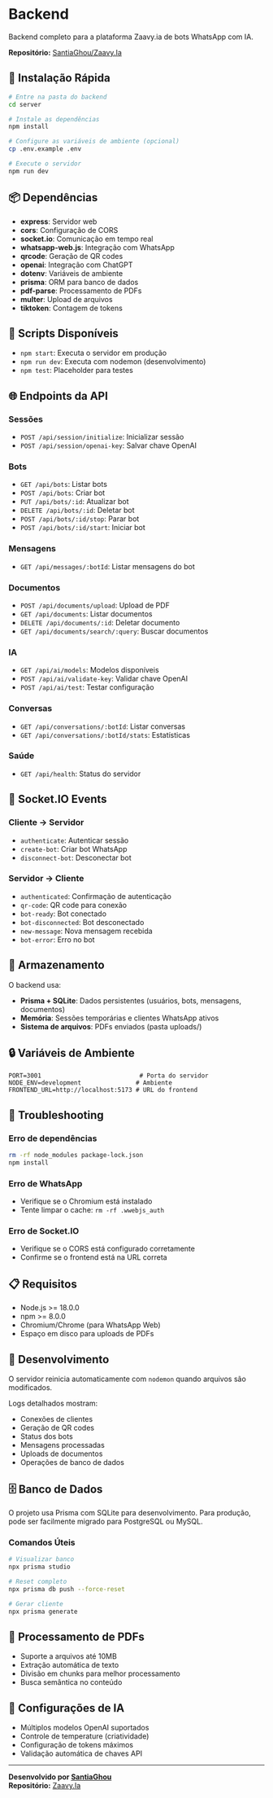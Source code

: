 # Backend

Backend completo para a plataforma Zaavy.ia de bots WhatsApp com IA.

**Repositório:** [SantiaGhou/Zaavy.Ia](https://github.com/SantiaGhou/Zaavy.Ia)
## 🚀 Instalação Rápida

```bash
# Entre na pasta do backend
cd server

# Instale as dependências
npm install

# Configure as variáveis de ambiente (opcional)
cp .env.example .env

# Execute o servidor
npm run dev
```

## 📦 Dependências

- **express**: Servidor web
- **cors**: Configuração de CORS
- **socket.io**: Comunicação em tempo real
- **whatsapp-web.js**: Integração com WhatsApp
- **qrcode**: Geração de QR codes
- **openai**: Integração com ChatGPT
- **dotenv**: Variáveis de ambiente
- **prisma**: ORM para banco de dados
- **pdf-parse**: Processamento de PDFs
- **multer**: Upload de arquivos
- **tiktoken**: Contagem de tokens

## 🔧 Scripts Disponíveis

- `npm start`: Executa o servidor em produção
- `npm run dev`: Executa com nodemon (desenvolvimento)
- `npm test`: Placeholder para testes

## 🌐 Endpoints da API

### Sessões
- `POST /api/session/initialize`: Inicializar sessão
- `POST /api/session/openai-key`: Salvar chave OpenAI

### Bots
- `GET /api/bots`: Listar bots
- `POST /api/bots`: Criar bot
- `PUT /api/bots/:id`: Atualizar bot
- `DELETE /api/bots/:id`: Deletar bot
- `POST /api/bots/:id/stop`: Parar bot
- `POST /api/bots/:id/start`: Iniciar bot

### Mensagens
- `GET /api/messages/:botId`: Listar mensagens do bot

### Documentos
- `POST /api/documents/upload`: Upload de PDF
- `GET /api/documents`: Listar documentos
- `DELETE /api/documents/:id`: Deletar documento
- `GET /api/documents/search/:query`: Buscar documentos

### IA
- `GET /api/ai/models`: Modelos disponíveis
- `POST /api/ai/validate-key`: Validar chave OpenAI
- `POST /api/ai/test`: Testar configuração

### Conversas
- `GET /api/conversations/:botId`: Listar conversas
- `GET /api/conversations/:botId/stats`: Estatísticas

### Saúde
- `GET /api/health`: Status do servidor

## 🔌 Socket.IO Events

### Cliente → Servidor
- `authenticate`: Autenticar sessão
- `create-bot`: Criar bot WhatsApp
- `disconnect-bot`: Desconectar bot

### Servidor → Cliente
- `authenticated`: Confirmação de autenticação
- `qr-code`: QR code para conexão
- `bot-ready`: Bot conectado
- `bot-disconnected`: Bot desconectado
- `new-message`: Nova mensagem recebida
- `bot-error`: Erro no bot

## 💾 Armazenamento

O backend usa:
- **Prisma + SQLite**: Dados persistentes (usuários, bots, mensagens, documentos)
- **Memória**: Sessões temporárias e clientes WhatsApp ativos
- **Sistema de arquivos**: PDFs enviados (pasta uploads/)

## 🔒 Variáveis de Ambiente

```env
PORT=3001                           # Porta do servidor
NODE_ENV=development               # Ambiente
FRONTEND_URL=http://localhost:5173 # URL do frontend
```

## 🐛 Troubleshooting

### Erro de dependências
```bash
rm -rf node_modules package-lock.json
npm install
```

### Erro de WhatsApp
- Verifique se o Chromium está instalado
- Tente limpar o cache: `rm -rf .wwebjs_auth`

### Erro de Socket.IO
- Verifique se o CORS está configurado corretamente
- Confirme se o frontend está na URL correta

## 📋 Requisitos

- Node.js >= 18.0.0
- npm >= 8.0.0
- Chromium/Chrome (para WhatsApp Web)
- Espaço em disco para uploads de PDFs

## 🔄 Desenvolvimento

O servidor reinicia automaticamente com `nodemon` quando arquivos são modificados.

Logs detalhados mostram:
- Conexões de clientes
- Geração de QR codes
- Status dos bots
- Mensagens processadas
- Uploads de documentos
- Operações de banco de dados

## 🗄️ Banco de Dados

O projeto usa Prisma com SQLite para desenvolvimento. Para produção, pode ser facilmente migrado para PostgreSQL ou MySQL.

### Comandos Úteis
```bash
# Visualizar banco
npx prisma studio

# Reset completo
npx prisma db push --force-reset

# Gerar cliente
npx prisma generate
```

## 📄 Processamento de PDFs

- Suporte a arquivos até 10MB
- Extração automática de texto
- Divisão em chunks para melhor processamento
- Busca semântica no conteúdo

## 🤖 Configurações de IA

- Múltiplos modelos OpenAI suportados
- Controle de temperature (criatividade)
- Configuração de tokens máximos
- Validação automática de chaves API

---

**Desenvolvido por [SantiaGhou](https://github.com/SantiaGhou)**  
**Repositório:** [Zaavy.Ia](https://github.com/SantiaGhou/Zaavy.Ia)